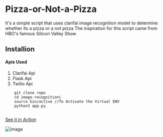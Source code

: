 # Pizza-or-Not-a-Pizza
It's a simple script that uses clarifai image recognition model to determine whether its a pizza or a not pizza
The inspiration for this script came from HBO's famous Silicon Valley Show
 
 ## Installion 
 #### Apis Used
 1) Clarifai Api
 2) Flask Api
 3) Twilio Api
 
```
    git clone repo
    cd image-recognition\
    source bin/active //To Activate the Virtual ENV
    python3 app.py
    
```
[See it in Action](https://www.youtube.com/watch?v=m_S7caqSFxc)

![image](https://user-images.githubusercontent.com/21070545/38285587-d988a8d6-378e-11e8-8596-0e845db3ab1e.png)
